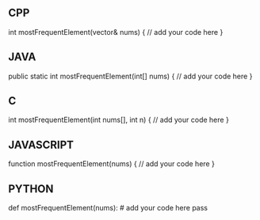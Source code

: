 ## CPP

int mostFrequentElement(vector<int>& nums) {
    // add your code here
}

## JAVA

public static int mostFrequentElement(int[] nums) {
    // add your code here
}

## C

int mostFrequentElement(int nums[], int n) {
    // add your code here
}

## JAVASCRIPT

function mostFrequentElement(nums) {
    // add your code here
}

## PYTHON

def mostFrequentElement(nums):
    # add your code here
    pass
